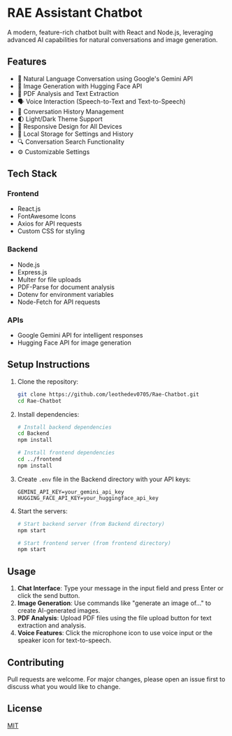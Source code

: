 # RAE Assistant Chatbot

A modern, feature-rich chatbot built with React and Node.js, leveraging advanced AI capabilities for natural conversations and image generation.

## Features

- 🤖 Natural Language Conversation using Google's Gemini API
- 🎨 Image Generation with Hugging Face API
- 📄 PDF Analysis and Text Extraction
- 🗣️ Voice Interaction (Speech-to-Text and Text-to-Speech)
- 📝 Conversation History Management
- 🌓 Light/Dark Theme Support
- 📱 Responsive Design for All Devices
- 💾 Local Storage for Settings and History
- 🔍 Conversation Search Functionality
- ⚙️ Customizable Settings

## Tech Stack

### Frontend
- React.js
- FontAwesome Icons
- Axios for API requests
- Custom CSS for styling

### Backend
- Node.js
- Express.js
- Multer for file uploads
- PDF-Parse for document analysis
- Dotenv for environment variables
- Node-Fetch for API requests

### APIs
- Google Gemini API for intelligent responses
- Hugging Face API for image generation

## Setup Instructions

1. Clone the repository:
   ```bash
   git clone https://github.com/leothedev0705/Rae-Chatbot.git
   cd Rae-Chatbot
   ```

2. Install dependencies:
   ```bash
   # Install backend dependencies
   cd Backend
   npm install

   # Install frontend dependencies
   cd ../frontend
   npm install
   ```

3. Create `.env` file in the Backend directory with your API keys:
   ```
   GEMINI_API_KEY=your_gemini_api_key
   HUGGING_FACE_API_KEY=your_huggingface_api_key
   ```

4. Start the servers:
   ```bash
   # Start backend server (from Backend directory)
   npm start

   # Start frontend server (from frontend directory)
   npm start
   ```

## Usage

1. **Chat Interface**: Type your message in the input field and press Enter or click the send button.
2. **Image Generation**: Use commands like "generate an image of..." to create AI-generated images.
3. **PDF Analysis**: Upload PDF files using the file upload button for text extraction and analysis.
4. **Voice Features**: Click the microphone icon to use voice input or the speaker icon for text-to-speech.

## Contributing

Pull requests are welcome. For major changes, please open an issue first to discuss what you would like to change.

## License

[MIT](https://choosealicense.com/licenses/mit/) 